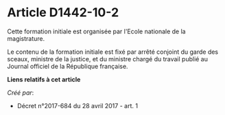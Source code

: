 # Article D1442-10-2

Cette formation initiale est organisée par l'Ecole nationale de la magistrature.

Le contenu de la formation initiale est fixé par arrêté conjoint du garde des sceaux, ministre de la justice, et du ministre
chargé du travail publié au Journal officiel de la République française.

**Liens relatifs à cet article**

_Créé par_:

  - Décret n°2017-684 du 28 avril 2017 - art. 1
